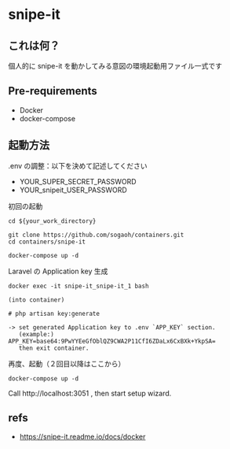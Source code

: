 # snipe-it 

## これは何？
個人的に snipe-it を動かしてみる意図の環境起動用ファイル一式です

## Pre-requirements
- Docker
- docker-compose


## 起動方法

.env の調整：以下を決めて記述してください
- YOUR_SUPER_SECRET_PASSWORD
- YOUR_snipeit_USER_PASSWORD


初回の起動
```
cd ${your_work_directory}

git clone https://github.com/sogaoh/containers.git
cd containers/snipe-it

docker-compose up -d
```

Laravel の Application key 生成

```
docker exec -it snipe-it_snipe-it_1 bash

(into container)

# php artisan key:generate

-> set generated Application key to .env `APP_KEY` section.
   (example:) APP_KEY=base64:9PwYYEeGfOblQZ9CWA2P11CfI6ZDaLx6CxBXk+YkpSA=
   then exit container.
```


再度、起動（２回目以降はここから）

``` 
docker-compose up -d
```

Call http://localhost:3051 , then start setup wizard.


## refs

- https://snipe-it.readme.io/docs/docker
